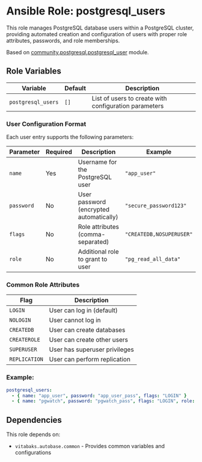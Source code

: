 # Ansible Role: postgresql_users

This role manages PostgreSQL database users within a PostgreSQL cluster, providing automated creation and configuration of users with proper role attributes, passwords, and role memberships.

Based on [community.postgresql.postgresql_user](https://docs.ansible.com/ansible/latest/collections/community/postgresql/postgresql_user_module.html) module.

## Role Variables

| Variable | Default | Description |
|----------|---------|-------------|
| `postgresql_users` | `[]` | List of users to create with configuration parameters |

### User Configuration Format

Each user entry supports the following parameters:

| Parameter | Required | Description | Example |
|-----------|----------|-------------|---------|
| `name` | Yes | Username for the PostgreSQL user | `"app_user"` |
| `password` | No | User password (encrypted automatically) | `"secure_password123"` |
| `flags` | No | Role attributes (comma-separated) | `"CREATEDB,NOSUPERUSER"` |
| `role` | No | Additional role to grant to user | `"pg_read_all_data"` |

### Common Role Attributes

| Flag | Description |
|------|-------------|
| `LOGIN` | User can log in (default) |
| `NOLOGIN` | User cannot log in |  
| `CREATEDB` | User can create databases |
| `CREATEROLE` | User can create other users |
| `SUPERUSER` | User has superuser privileges |
| `REPLICATION` | User can perform replication |

### Example:

```yaml
postgresql_users:
  - { name: "app_user", password: "app_user_pass", flags: "LOGIN" }
  - { name: "pgwatch", password: "pgwatch_pass", flags: "LOGIN", role: "pg_monitor" }
```

## Dependencies

This role depends on:
- `vitabaks.autobase.common` - Provides common variables and configurations
